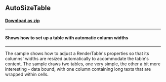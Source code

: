 ## AutoSizeTable
#### [Download as zip](https://grapecity.github.io/DownGit/#/home?url=https://github.com/GrapeCity/ComponentOne-WPF-Samples/tree/master/NET_4.5.2/C1.WPF.PrintDocument/CS/AutoSizeTable)
____
#### Shows how to set up a table with automatic column widths
____
The sample shows how to adjust a RenderTable's properties so that its
columns' widths are resized automatically to accommodate the table's
content. The sample draws two tables, one very simple, the other a bit
more interesting - data bound, with one column containing long texts
that are wrapped within cells.
